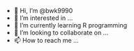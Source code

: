 - 👋 Hi, I’m @bwk9990
- 👀 I’m interested in ...
- 🌱 I’m currently learning R programming
- 💞️ I’m looking to collaborate on ...
- 📫 How to reach me ...

<!---
bwk9990/bwk9990 is a ✨ special ✨ repository because its `README.md` (this file) appears on your GitHub profile.
You can click the Preview link to take a look at your changes.
--->
